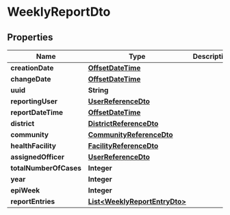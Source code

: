 # WeeklyReportDto

## Properties
Name | Type | Description | Notes
------------ | ------------- | ------------- | -------------
**creationDate** | [**OffsetDateTime**](OffsetDateTime.md) |  |  [optional]
**changeDate** | [**OffsetDateTime**](OffsetDateTime.md) |  |  [optional]
**uuid** | **String** |  |  [optional]
**reportingUser** | [**UserReferenceDto**](UserReferenceDto.md) |  |  [optional]
**reportDateTime** | [**OffsetDateTime**](OffsetDateTime.md) |  |  [optional]
**district** | [**DistrictReferenceDto**](DistrictReferenceDto.md) |  |  [optional]
**community** | [**CommunityReferenceDto**](CommunityReferenceDto.md) |  |  [optional]
**healthFacility** | [**FacilityReferenceDto**](FacilityReferenceDto.md) |  |  [optional]
**assignedOfficer** | [**UserReferenceDto**](UserReferenceDto.md) |  |  [optional]
**totalNumberOfCases** | **Integer** |  |  [optional]
**year** | **Integer** |  |  [optional]
**epiWeek** | **Integer** |  |  [optional]
**reportEntries** | [**List&lt;WeeklyReportEntryDto&gt;**](WeeklyReportEntryDto.md) |  |  [optional]

